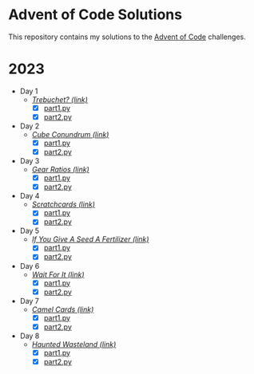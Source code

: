 # Advent of Code Solutions

This repository contains my solutions to the [Advent of Code](https://adventofcode.com/) challenges.

# 2023

- Day 1
  - [_Trebuchet? (link)_](https://adventofcode.com/2023/day/1)
    - [x] [part1.py](2023/Day01/part_1.py)
    - [x] [part2.py](2023/Day01/part_2.py)

- Day 2
  - [_Cube Conundrum (link)_](https://adventofcode.com/2023/day/2)
    - [x] [part1.py](2023/Day02/part_1.py)
    - [x] [part2.py](2023/Day02/part_2.py)

- Day 3
  - [_Gear Ratios (link)_](https://adventofcode.com/2023/day/3)
    - [x] [part1.py](2023/Day03/part_1.py)
    - [x] [part2.py](2023/Day03/part_2.py)

- Day 4
  - [_Scratchcards (link)_](https://adventofcode.com/2023/day/4)
    - [x] [part1.py](2023/Day04/part_1.py) 
    - [x] [part2.py](2023/Day04/part_2.py)

- Day 5
  - [_If You Give A Seed A Fertilizer (link)_](https://adventofcode.com/2023/day/5)
    - [x] [part1.py](2023/Day05/part_1.py)
    - [x] [part2.py](2023/Day05/part_2.py)

- Day 6
  - [_Wait For It (link)_](https://adventofcode.com/2023/day/6)
    - [x] [part1.py](2023/Day06/part_1.py)
    - [x] [part2.py](2023/Day06/part_2.py)

- Day 7
  - [_Camel Cards (link)_](https://adventofcode.com/2023/day/7)
    - [x] [part1.py](2023/Day07/part_1.py)
    - [x] [part2.py](2023/Day07/part_2.py)

- Day 8
  - [_Haunted Wasteland (link)_](https://adventofcode.com/2023/day/8)
    - [x] [part1.py](2023/Day08/part_1.py)
    - [x] [part2.py](2023/Day08/part_2.py)
